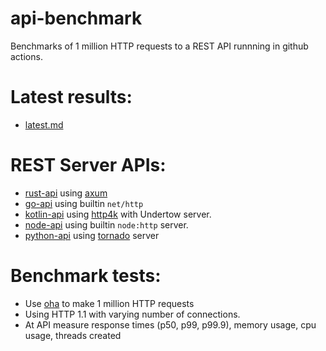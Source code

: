 # api-benchmark

Benchmarks of 1 million HTTP requests to a REST API runnning in github actions.

# Latest results:
* [latest.md](https://github.com/aaronriekenberg/api-benchmark/blob/main/results/latest.md)

# REST Server APIs:
* [rust-api](https://github.com/aaronriekenberg/api-benchmark/tree/main/rust-api) using [axum](https://github.com/tokio-rs/axum)
* [go-api](https://github.com/aaronriekenberg/api-benchmark/tree/main/go-api) using builtin `net/http`
* [kotlin-api](https://github.com/aaronriekenberg/api-benchmark/tree/main/kotlin-api) using [http4k](https://www.http4k.org) with Undertow server.
* [node-api](https://github.com/aaronriekenberg/api-benchmark/tree/main/node-api) using builtin `node:http` server.
* [python-api](https://github.com/aaronriekenberg/api-benchmark/tree/main/python-api) using [tornado](https://www.tornadoweb.org/en/stable/) server

# Benchmark tests:
* Use [oha](https://crates.io/crates/oha) to make 1 million HTTP requests
* Using HTTP 1.1 with varying number of connections.
* At API measure response times (p50, p99, p99.9), memory usage, cpu usage, threads created
